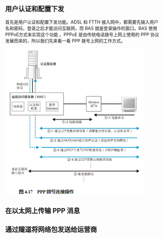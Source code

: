 
## 用户认证和配置下发

首先是用户认证和配置下发功能。ADSL 和 FTTH 接入网中，都需要先输入用户名和密码，登录之后才能访问互联网，而 BAS 就是登录操作的窗口。BAS 使用 PPPoE方式来实现这个功能 。PPPoE 是由传统电话拨号上网上使用的 PPP 协议发展而来的，所以我们先来看一看 PPP 拨号上网的工作方式。

![](../markdown_import_image/import-2023-01-06-17-52-08.png)

## 在以太网上传输 PPP 消息  

## 通过隧道将网络包发送给运营商